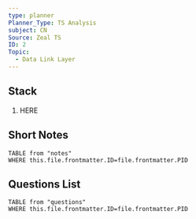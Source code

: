 ```yaml
---
type: planner
Planner_Type: TS Analysis
subject: CN
Source: Zeal TS
ID: 2
Topic:
  - Data Link Layer
---
```


## Stack
1. HERE

## Short Notes
```dataview
TABLE from "notes"
WHERE this.file.frontmatter.ID=file.frontmatter.PID
```

## Questions List
```dataview
TABLE from "questions"
WHERE this.file.frontmatter.ID=file.frontmatter.PID
```